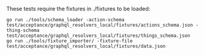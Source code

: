 These tests require the fixtures in ./fixtures to be loaded:

```
go run ./tools/schema_loader -action-schema test/acceptance/graphql_resolvers_local/fixtures/actions_schema.json -thing-schema test/acceptance/graphql_resolvers_local/fixtures/things_schema.json 
go run ./tools/fixture_importer/ -fixture-file test/acceptance/graphql_resolvers_local/fixtures/data.json
```
